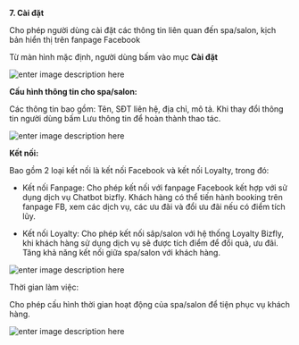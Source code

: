 **7. Cài đặt**

Cho phép người dùng cài đặt các thông tin liên quan đến spa/salon, kịch bản hiển thị trên fanpage Facebook

 Từ màn hình mặc định, người dùng bấm vào mục **Cài đặt**

![enter image description here](https://chatbizfly.mediacdn.vn/2023/02/21/chatbot/img_z36jpg1676974501.jpg)

**Cấu hình thông tin cho spa/salon:**

Các thông tin bao gồm: Tên, SĐT liên hệ, địa chỉ, mô tả. Khi thay đổi thông tin người dùng bấm Lưu thông tin để hoàn thành thao tác.

![enter image description here](https://chatbizfly.mediacdn.vn/2023/02/21/chatbot/img_z37jpg1676974555.jpg)

**Kết nối:**

Bao gồm 2 loại kết nối là kết nối Facebook và kết nối Loyalty, trong đó:

- Kết nối Fanpage: Cho phép kết nối với fanpage Facebook kết hợp với sử dụng dịch vụ Chatbot bizfly. Khách hàng có thể tiến hành booking trên fanpage FB, xem các dịch vụ, các ưu đãi và đổi ưu đãi nếu có điểm tích lũy.

- Kết nối Loyalty: Cho phép kết nối sâp/salon với hệ thống Loyalty Bizfly, khi khách hàng sử dụng dịch vụ sẽ được tích điểm để đổi quà, ưu đãi. Tăng khả năng kết nối giữa spa/salon với khách hàng.  

![enter image description here](https://chatbizfly.mediacdn.vn/2023/02/22/chatbot/img_z38jpg1677035195.jpg)

Thời gian làm việc:

Cho phép cấu hình thời gian hoạt động của spa/salon để tiện phục vụ khách hàng.

![enter image description here](https://chatbizfly.mediacdn.vn/2023/02/22/chatbot/img_z39jpg1677036193.jpg)









